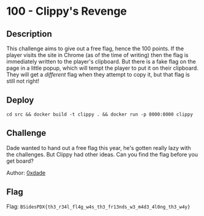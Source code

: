 # 100 - Clippy's Revenge

## Description

This challenge aims to give out a free flag, hence the 100 points. If the player visits the site in Chrome (as of the time of writing) then the flag is immediately written to the player's clipboard. But there is a fake flag on the page in a little popup, which will tempt the player to put it on their clipboard. They will get a _different_ flag when they attempt to copy it, but that flag is still not right!

## Deploy

```
cd src && docker build -t clippy . && docker run -p 8000:8000 clippy
```

## Challenge

Dade wanted to hand out a free flag this year, he's gotten really lazy with the challenges. But Clippy had other ideas. Can you find the flag before you get board?

Author: [0xdade](https://0xda.de)

## Flag

Flag: `BSidesPDX{th3_r34l_fl4g_w4s_th3_fr13nds_w3_m4d3_4l0ng_th3_w4y}`
